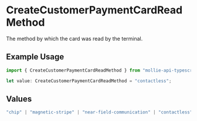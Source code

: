 # CreateCustomerPaymentCardReadMethod

The method by which the card was read by the terminal.

## Example Usage

```typescript
import { CreateCustomerPaymentCardReadMethod } from "mollie-api-typescript/models/operations";

let value: CreateCustomerPaymentCardReadMethod = "contactless";
```

## Values

```typescript
"chip" | "magnetic-stripe" | "near-field-communication" | "contactless" | "moto"
```